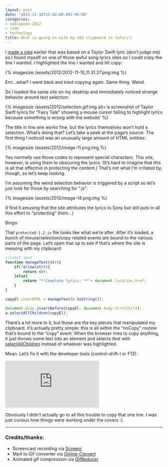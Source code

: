 ```yaml
---
layout: post
date: '2012-11-10T12:43:00.001-05:00'
categories:
- nablopomo-2012
- code
- technology
title: What is going on with my iOS clipboard in Safari?!
---
```


I [made a joke](https://twitter.com/mharen/status/267293420354154496) earlier that was based on a Taylor Swift lyric (don’t judge me) so I found myself on one of those awful song lyrics sites so I could copy the line I wanted. I highlighted the line I wanted and hit copy:  

{% imagesize /assets/2012/2012-11-10_11.31.27.png:img %}

Errr...what? I went back and tried copying again. Same thing. Weird.

So I loaded the same site on my desktop and immediately noticed strange behavior around text selection:  

{% imagesize /assets/2012/selection.gif:img alt='a screenshot of Taylor Swift lyrics for "Fairy Tale" showing a mouse cursor failing to highlight lyrics because something is wrong with the website' %}

The title in line one works fine, but the lyrics themselves won’t hold a selection. What’s doing that? Let’s take a peek at the page’s source. The first thing I noticed was an unusually large amount of HTML entities:

{% imagesize /assets/2012/image-11.png:img %}

You normally use those codes to represent special characters. This site, however, is using them to obscuring the lyrics. (It’s hard to imagine that this is all that effective in protecting the content.) That’s not what I’m irritated by, though, so let’s keep looking. 

I’m assuming the weird selection behavior is triggered by a script so let’s just look for those by searching for “.js”:

{% imagesize /assets/2012/image-14.png:img %}

(I find it amusing that the site attributes the lyrics to Sony but still puts in all this effort to “protecting” them...)

Bingo. 

That `protected-1.2.js` file looks like what we’re after. After it’s loaded, a bunch of mouse/selection/copy related events are bound to the various parts of the page. Let’s open that up to see if that’s where the site is messing with my clipboard:

```js
//limit text
function manageText(str){
    if(!allow(str)){
        return str;
    }else{
        return "**Complete lyrics: **"+ document.location.href;
    }
}

copyEl.innerHTML = manageText(c.toString());

document.body.insertBefore(copyEl, document.body.firstChild);
a.selectAllChildren(copyEl);
```

There’s a lot more to it, but those are the key pieces that manipulated my clipboard. It’s actually pretty simple: this is all within the “noCopy” routine that’s bound to the “copy” event. When the browser tries to copy anything, it just throws some text into an element and selects *that* with [selectAllChildren](https://developer.mozilla.org/en-US/docs/DOM/Selection/selectAllChildren) instead of whatever was highlighted.

Mean. Let’s fix it with the developer tools (control-shift-I or F12):

<iframe class="full-embed hd" src="https://www.youtube.com/embed/NWyAoB78v48" title="Disabling the text selection &quot;protection&quot;" frameborder="0" allow="accelerometer; autoplay; clipboard-write; encrypted-media; gyroscope; picture-in-picture; web-share" allowfullscreen></iframe>

Obviously I didn’t actually go to all this trouble to copy that one line. I was just curious how things were working under the covers :).

***

### Credits/thanks: 

  * Screencast recording via [Screenr](http://www.screenr.com/)
  * Mp4 to Gif converter via [Online-Convert](http://www.online-convert.com/)
  * Animated gif compression via [GifReducer](http://www.gifreducer.com)